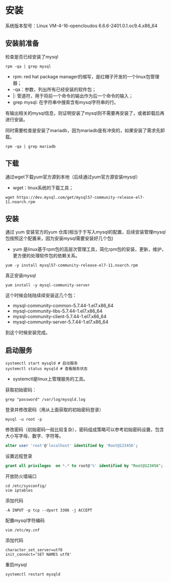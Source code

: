 # 安装

系统版本型号：Linux VM-4-16-opencloudos 6.6.6-2401.0.1.oc9.4.x86_64

## 安装前准备

检查是否已经安装了mysql

```SHELL
rpm -qa | grep mysql
```

* rpm: red hat package manager的缩写，是红帽子开发的一个linux包管理器；
* -qa：参数，列出所有已经安装的软件包；
* |: 管道符，用于将前一个命令的输出作为后一个命令的输入；
* grep mysql: 在字符串中搜索含有mysql字符串的行。

有输出相关的mysql信息，则证明安装了mysql则不需要再安装了，或者卸载后再进行安装。

同时需要检查是安装了mariadb，因为mariadb是有冲突的，如果安装了需求先卸载。

```SHELL
rpm -qa | grep mariadb
```

## 下载

通过wget下载yum官方源到本地（后续通过yum官方源安装mysql）

* wget：linux系统的下载工具；

```SHELL
wget https://dev.mysql.com/get/mysql57-community-release-el7-11.noarch.rpm
```

## 安装

通过 yum 安装官方的yum 仓库(相当于于写入mysql的配置，后续安装管理mysql包按照这个配置来，因为安装mysql需要安装好几个包)

* yum 是linux基于rpm包的高层次管理工具，简化rpm包的安装，更新，维护，更方便的处理软件包的依赖关系。

```shell
yum -y install mysql57-community-release-el7-11.noarch.rpm
```

真正安装mysql

```shell
yum install -y mysql-community-server
```

这个时候会陆陆续续安装这几个包：

* mysql-community-common-5.7.44-1.el7.x86_64
* mysql-community-libs-5.7.44-1.el7.x86_64
* mysql-community-client-5.7.44-1.el7.x86_64
* mysql-community-server-5.7.44-1.el7.x86_64

到这个时候安装完成。

## 启动服务

```shell
systemctl start mysqld # 启动服务
systemctl status mysqld # 查看服务状态
```

* systemctl是linux上管理服务的工具。

获取初始密码：

```shell
grep "password" /var/log/mysqld.log
```

登录并修改密码（用从上面获取的初始密码登录）

```shell
mysql -u root -p
```

修改密码（初始密码一般比较复杂），密码组成策略可以参考初始密码设置，包含大小写字母、数字、字符等。

```sql
alter user 'root'@'localhost' identified by 'Root@123456';
```

设置远程登录

```sql
grant all privileges  on *.* to root@'%' identified by "Root@123456";
```

开放防火墙端口

```shell
cd /etc/sysconfig/
vim iptables
```

添加代码

```text
-A INPUT -p tcp --dport 3306 -j ACCEPT
```

配置mysql字符编码

```shell
vim /etc/my.cnf
```

添加代码

```text
character_set_server=utf8
init_connect='SET NAMES utf8'
```

重启mysql

```shell
systemctl restart mysqld
```